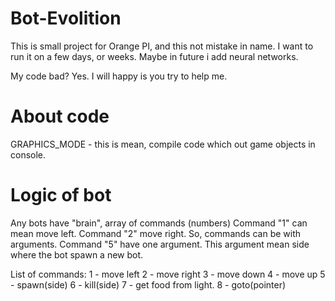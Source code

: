 # Bot-Evolition

This is small project for Orange PI, and this not mistake in name. I want to run it on a few days, or weeks. Maybe in future i add neural networks.

My code bad? Yes. I will happy is you try to help me.

# About code
GRAPHICS_MODE - this is mean, compile code which out game objects in console.

# Logic of bot
Any bots have "brain", array of commands (numbers)
Command "1" can mean move left. Command "2" move right.
So, commands can be with arguments. Command "5" have one argument. This argument mean side where the bot spawn a new bot.

List of commands:
1 - move left
2 - move right
3 - move down
4 - move up
5 - spawn(side)
6 - kill(side)
7 - get food from light.
8 - goto(pointer)
